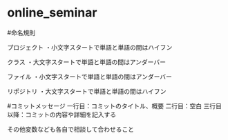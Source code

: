 # online_seminar

#命名規則

プロジェクト
・小文字スタートで単語と単語の間はハイフン

クラス
・大文字スタートで単語と単語の間はアンダーバー

ファイル
・小文字スタートで単語と単語の間はアンダーバー

リポジトリ
・大文字スタートで単語と単語の間はハイフン

#コミットメッセージ
一行目：コミットのタイトル、概要
二行目：空白
三行目以降：コミットの内容や詳細を記入する

その他変数なども各自で相談して合わせること
